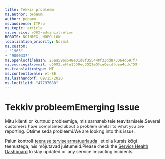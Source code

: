 ```yaml
---
title: Tekkiv probleem
ms.author: pebaum
author: pebaum
ms.audience: ITPro
ms.topic: article
ms.service: o365-administration
ROBOTS: NOINDEX, NOFOLLOW
localization_priority: Normal
ms.custom:
- "1965"
- "9000337"
ms.openlocfilehash: 25aa596d548e01d8f355448f33dd873064d597f7
ms.sourcegitcommit: c6692ce0fa1358ec3529e59ca0ecdfdea4cdc759
ms.translationtype: MT
ms.contentlocale: et-EE
ms.lasthandoff: 09/15/2020
ms.locfileid: "47797688"
---
```

# <a name="emerging-issue"></a><span data-ttu-id="61d85-102">Tekkiv probleem</span><span class="sxs-lookup"><span data-stu-id="61d85-102">Emerging Issue</span></span>

<span data-ttu-id="61d85-103">Mitu klienti on kurtnud probleemiga, mis sarnaneb teie teavitamisele.</span><span class="sxs-lookup"><span data-stu-id="61d85-103">Several customers have complained about a problem similar to what you are reporting.</span></span> <span data-ttu-id="61d85-104">Otsime seda probleemi.</span><span class="sxs-lookup"><span data-stu-id="61d85-104">We are looking into this issue.</span></span>

<span data-ttu-id="61d85-105">Palun kontrolli [teenuse tervise armatuurlauda](https://admin.microsoft.com/adminportal/home#/servicehealth) , et olla kursis kõigi teenustega, mis mõjutavad juhtumeid.</span><span class="sxs-lookup"><span data-stu-id="61d85-105">Please check the [Service Health Dashboard](https://admin.microsoft.com/adminportal/home#/servicehealth) to stay updated on any service impacting incidents.</span></span>